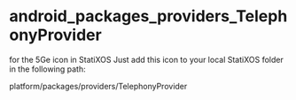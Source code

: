 # android_packages_providers_TelephonyProvider
for the 5Ge icon in StatiXOS
Just add this icon to your local StatiXOS folder in the following path:

platform/packages/providers/TelephonyProvider
